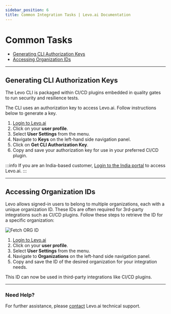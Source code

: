 ```yaml
---
sidebar_position: 6
title: Common Integration Tasks | Levo.ai Documentation
---
```


# Common Tasks
- [Generating CLI Authorization Keys](#generating-cli-authorization-keys)
- [Accessing Organization IDs](#accessing-organization-ids)

---

## Generating CLI Authorization Keys
The Levo CLI is packaged within CI/CD plugins embedded in quality gates to run security and resilience tests. 

The CLI uses an authorization key to access Levo.ai. Follow instructions below to generate a key.

1. [Login to Levo.ai](https://app.levo.ai/login)
2. Click on your **user profile**.
3. Select **User Settings** from the menu.
4. Navigate to **Keys** on the left-hand side navigation panel.
5. Click on **Get CLI Authorization Key**.
6. Copy and save your authorization key for use in your preferred CI/CD plugin.

:::info
If you are an India-based customer, [Login to the India portal](https://app.india-1.levo.ai/login) to access Levo.ai.
:::

---

## Accessing Organization IDs
Levo allows signed-in users to belong to multiple organizations, each with a unique organization ID. These IDs are often required for 3rd-party integrations such as CI/CD plugins. Follow these steps to retrieve the ID for a specific organization:

![Fetch ORG ID](../assets/levo-org-id.png)

1. [Login to Levo.ai](https://app.levo.ai/login)
2. Click on your **user profile**.
3. Select **User Settings** from the menu.
4. Navigate to **Organizations** on the left-hand side navigation panel.
5. Copy and save the ID of the desired organization for your integration needs.

This ID can now be used in third-party integrations like CI/CD plugins.

---

### Need Help?
For further assistance, please [contact](mailto:support@levo.ai) Levo.ai technical support.
